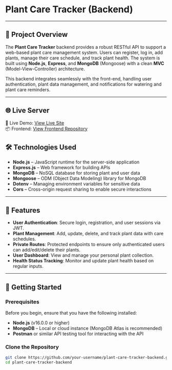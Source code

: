 # Plant Care Tracker (Backend)

---

## 📌 Project Overview

The **Plant Care Tracker** backend provides a robust RESTful API to support a web-based plant care management system. Users can register, log in, add plants, manage their care schedule, and track plant health. The system is built using **Node.js**, **Express**, and **MongoDB** (Mongoose) with a clean **MVC** (Model-View-Controller) architecture.

This backend integrates seamlessly with the front-end, handling user authentication, plant data management, and notifications for watering and plant care reminders.

---

## 🌐 Live Server

🔗 Live Demo: [View Live Site](https://plant-care-service.netlify.app/)  <br>
📦 Frontend: [View Frontend Repository](https://github.com/layekmia/Plant-care-Full-stack.git)<br>

## 🛠 Technologies Used

- **Node.js** – JavaScript runtime for the server-side application
- **Express.js** – Web framework for building APIs
- **MongoDB** – NoSQL database for storing plant and user data
- **Mongoose** – ODM (Object Data Modeling) library for MongoDB
- **Dotenv** – Managing environment variables for sensitive data
- **Cors** – Cross-origin request sharing to enable secure interactions

---

## 📝 Features

- **User Authentication**: Secure login, registration, and user sessions via JWT.
- **Plant Management**: Add, update, delete, and track plant data with care schedules.
- **Private Routes**: Protected endpoints to ensure only authenticated users can add/edit/delete their plants.
- **User Dashboard**: View and manage your personal plant collection.
- **Health Status Tracking**: Monitor and update plant health based on regular inputs.

---

## 🚀 Getting Started

### Prerequisites
Before you begin, ensure that you have the following installed:

- **Node.js** (v16.0.0 or higher)
- **MongoDB** – Local or cloud instance (MongoDB Atlas is recommended)
- **Postman** or similar API testing tool for interacting with the API

### Clone the Repository

```bash
git clone https://github.com/your-username/plant-care-tracker-backend.git
cd plant-care-tracker-backend
